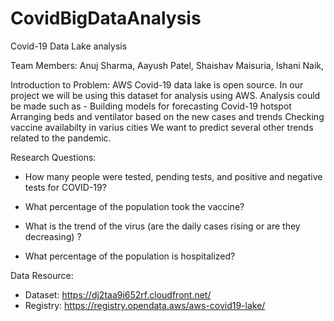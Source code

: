 # CovidBigDataAnalysis

Covid-19 Data Lake analysis

Team Members: Anuj Sharma, Aayush Patel, Shaishav Maisuria, Ishani Naik, 

Introduction to Problem:
AWS Covid-19 data lake is open source. In our project we will be using this dataset for analysis using AWS. Analysis could be made such as -
Building models for forecasting Covid-19 hotspot
Arranging beds and ventilator based on the new cases and trends
Checking vaccine availabilty in varius cities 
We want to predict several other trends related to the pandemic. 

Research Questions:
- How many people were tested, pending tests, and positive and negative tests for COVID-19?

- What percentage of the population took the vaccine?

- What is the trend of the virus (are the daily cases rising or are they decreasing) ?

- What percentage of the population is hospitalized?

Data Resource:

- Dataset: https://dj2taa9i652rf.cloudfront.net/
- Registry: https://registry.opendata.aws/aws-covid19-lake/

